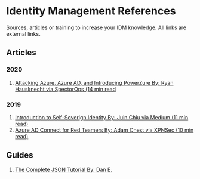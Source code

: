 # Identity Management References

Sources, articles or training to increase your IDM knowledge. All links are external links.

## Articles

### 2020
1. [Attacking Azure, Azure AD, and Introducing PowerZure By: Ryan Hausknecht via SpectorOps (14 min read](https://posts.specterops.io/attacking-azure-azure-ad-and-introducing-powerzure-ca70b330511a)

### 2019
1. [Introduction to Self-Soverign Identity By: Juin Chiu via Medium (11 min read)](https://medium.com/unitychain/intro-to-ssi-7cdac15251a7)
2. [Azure AD Connect for Red Teamers By: Adam Chest via XPNSec (10 min read)](https://blog.xpnsec.com/azuread-connect-for-redteam/)

## Guides

1. [The Complete JSON Tutorial By: Dan E.](https://www.codewall.co.uk/the-complete-json-tutorial-quickly-learn-json/)
